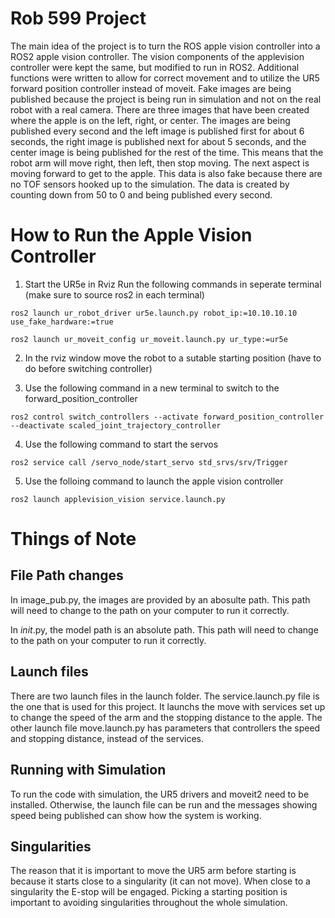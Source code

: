 # Rob 599 Project 
The main idea of the project is to turn the ROS apple vision controller into a ROS2 apple vision controller. The vision components of the applevision controller were kept the same, but modified to run in ROS2. Additional functions were written to allow for correct movement and to utilize the UR5 forward position controller instead of moveit. Fake images are being published because the project is being run in simulation and not on the real robot with a real camera. There are three images that have been created where the apple is on the left, right, or center.  The images are being published every second and the left image is published first for about 6 seconds, the right image is published next for about 5 seconds, and the center image is being published for the rest of the time. This means that the robot arm will move right, then left, then stop moving. The next aspect is moving forward to get to the apple. This data is also fake because there are no TOF sensors hooked up to the simulation. The data is created by counting down from 50 to 0 and being published every second. 

# How to Run the Apple Vision Controller 
1. Start the UR5e in Rviz
     Run the following commands in seperate terminal (make sure to source ros2 in each terminal)
```
ros2 launch ur_robot_driver ur5e.launch.py robot_ip:=10.10.10.10 use_fake_hardware:=true
```
```
ros2 launch ur_moveit_config ur_moveit.launch.py ur_type:=ur5e
```  
2. In the rviz window move the robot to a sutable starting position (have to do before switching controller) 
   
3. Use the following command in a new terminal to switch to the forward_position_controller 
```
ros2 control switch_controllers --activate forward_position_controller --deactivate scaled_joint_trajectory_controller
```
4. Use the following command to start the servos
```
ros2 service call /servo_node/start_servo std_srvs/srv/Trigger
```

5. Use the folloing command to launch the apple vision controller
```
ros2 launch applevision_vision service.launch.py 
```

# Things of Note 
## File Path changes
In image_pub.py, the images are provided by an abosulte path. This path will need to change to the path on your computer to run it correctly. 

In _init_.py, the model path is an absolute path. This path will need to change to the path on your computer to run it correctly. 

## Launch files
There are two launch files in the launch folder. The service.launch.py file is the one that is used for this project. It launchs the move with services set up to change the speed of the arm and the stopping distance to the apple. The other launch file move.launch.py has parameters that controllers the speed and stopping distance, instead of the services. 

## Running with Simulation 
To run the code with simulation, the UR5 drivers and moveit2 need to be installed. Otherwise, the launch file can be run and the messages showing speed being published can show how the system is working. 

## Singularities
The reason that it is important to move the UR5 arm before starting is because it starts close to a singularity (it can not move). When close to a singularity the E-stop will be engaged. Picking a starting position is important to avoiding singularities throughout the whole simulation. 


